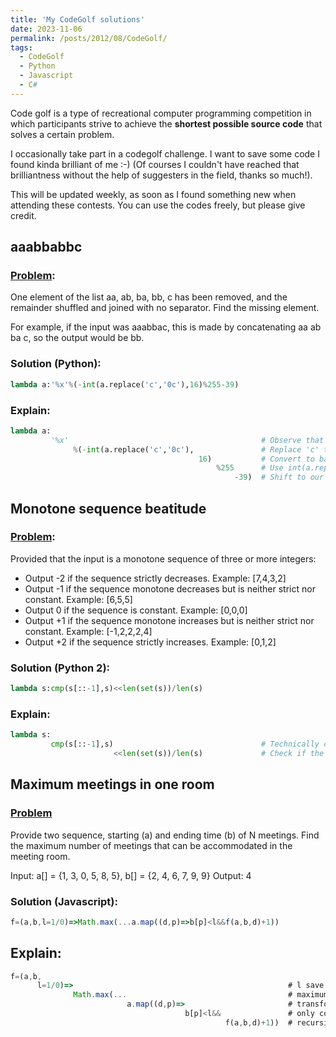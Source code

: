 ```yaml
---
title: 'My CodeGolf solutions'
date: 2023-11-06
permalink: /posts/2012/08/CodeGolf/
tags:
  - CodeGolf
  - Python
  - Javascript
  - C#
---
```


Code golf is a type of recreational computer programming competition in which participants strive to achieve the **shortest possible source code** that solves a certain problem.  

I occasionally take part in a codegolf challenge. I want to save some code I found kinda brilliant of me :-) (Of courses I couldn't have reached that brilliantness without the help of suggesters in the field, thanks so much!).

This will be updated weekly, as soon as I found something new when attending these contests. You can use the codes freely, but please give credit.

## aaabbabbc

### [Problem](https://codegolf.stackexchange.com/questions/266561/aaabbabbc):

One element of the list aa, ab, ba, bb, c has been removed, and the remainder shuffled and joined with no separator. Find the missing element.

For example, if the input was aaabbac, this is made by concatenating aa ab ba c, so the output would be bb.

### Solution (Python):

```python
lambda a:'%x'%(-int(a.replace('c','0c'),16)%255-39)
```
 
### Explain:

```python
lambda a:                                                
         '%x'                                           # Observe that a,b,c are base-16 digits, this convert int to base-16 number
              %(-int(a.replace('c','0c'),               # Replace 'c' to '0c' so every string (aa, ab, ba, bb, 0c) have equal length, this serve for next step to extract sum of each string
                                          16)           # Convert to base 16
                                              %255      # Use int(a.replace('c',''),x)%(x*x-1) to extract sum of character at odd and even position.
                                                  -39)  # Shift to our answer
```

## Monotone sequence beatitude

### [Problem](https://codegolf.stackexchange.com/questions/266705/monotone-sequence-beatitude):

Provided that the input is a monotone sequence of three or more integers:
- Output -2 if the sequence strictly decreases. Example: [7,4,3,2]
- Output -1 if the sequence monotone decreases but is neither strict nor constant. Example: [6,5,5]
- Output 0 if the sequence is constant. Example: [0,0,0]
- Output +1 if the sequence monotone increases but is neither strict nor constant. Example: [-1,2,2,2,4]
- Output +2 if the sequence strictly increases. Example: [0,1,2]
  
### Solution (Python 2):

```python
lambda s:cmp(s[::-1],s)<<len(set(s))/len(s)
```

### Explain:

```python
lambda s:
         cmp(s[::-1],s)                                 # Technically compare first and last char to check if the array is increasing (output 1), constant (0) or decreasing (-1)
                       <<len(set(s))/len(s)             # Check if the array is stricly increasing/decreasing by checking for duplicate elements
```

## Maximum meetings in one room

### [Problem](https://www.geeksforgeeks.org/find-maximum-meetings-in-one-room/)

Provide two sequence, starting (a) and ending time (b) of N meetings. Find the maximum number of meetings that can be accommodated in the meeting room.

Input: a[] = {1, 3, 0, 5, 8, 5}, b[] = {2, 4, 6, 7, 9, 9} 
Output: 4

### Solution (Javascript):

```js
f=(a,b,l=1/0)=>Math.max(...a.map((d,p)=>b[p]<l&&f(a,b,d)+1))
```

## Explain:

```js
f=(a,b,
      l=1/0)=>                                                # l save current maximum b[i], dafault is infinity
              Math.max(...                                    # maximum f
                          a.map((d,p)=>                       # transform every element into the answer with it being new current maximum
                                       b[p]<l&&               # only count those b[p] < current maximum
                                                f(a,b,d)+1))  # recursive find answer with l=a[i] and plus 1
```
